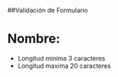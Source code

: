 ##Validación de Formulario

# Nombre:

* Longitud minima 3 caracteres
* Longitud maxima 20 caracteres 